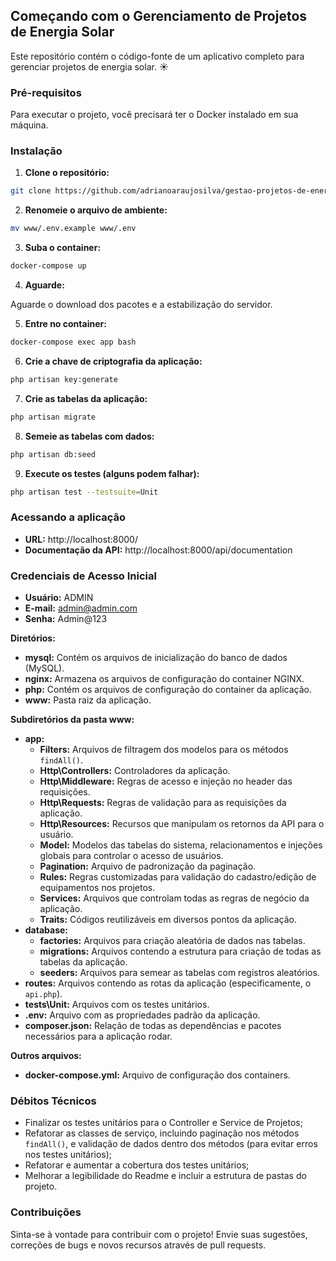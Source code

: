 ## Começando com o Gerenciamento de Projetos de Energia Solar

Este repositório contém o código-fonte de um aplicativo completo para gerenciar projetos de energia solar. ☀️

### Pré-requisitos

Para executar o projeto, você precisará ter o Docker instalado em sua máquina.

### Instalação

1. **Clone o repositório:**

```bash
git clone https://github.com/adrianoaraujosilva/gestao-projetos-de-energia-solar.git
```

2. **Renomeie o arquivo de ambiente:**

```bash
mv www/.env.example www/.env
```

3. **Suba o container:**

```bash
docker-compose up
```

4. **Aguarde:**

Aguarde o download dos pacotes e a estabilização do servidor.

5. **Entre no container:**

```bash
docker-compose exec app bash
```

6. **Crie a chave de criptografia da aplicação:**

```bash
php artisan key:generate
```

7. **Crie as tabelas da aplicação:**

```bash
php artisan migrate
```

8. **Semeie as tabelas com dados:**

```bash
php artisan db:seed
```

9. **Execute os testes (alguns podem falhar):**

```bash
php artisan test --testsuite=Unit
```

### Acessando a aplicação

- **URL:** http://localhost:8000/
- **Documentação da API:** http://localhost:8000/api/documentation

### Credenciais de Acesso Inicial

- **Usuário:** ADMIN
- **E-mail:** admin@admin.com
- **Senha:** Admin@123

**Diretórios:**

- **mysql:** Contém os arquivos de inicialização do banco de dados (MySQL).
- **nginx:** Armazena os arquivos de configuração do container NGINX.
- **php:** Contém os arquivos de configuração do container da aplicação.
- **www:** Pasta raiz da aplicação.

**Subdiretórios da pasta www:**

- **app:**
  - **Filters:** Arquivos de filtragem dos modelos para os métodos `findAll()`.
  - **Http\Controllers:** Controladores da aplicação.
  - **Http\Middleware:** Regras de acesso e injeção no header das requisições.
  - **Http\Requests:** Regras de validação para as requisições da aplicação.
  - **Http\Resources:** Recursos que manipulam os retornos da API para o usuário.
  - **Model:** Modelos das tabelas do sistema, relacionamentos e injeções globais para controlar o acesso de usuários.
  - **Pagination:** Arquivo de padronização da paginação.
  - **Rules:** Regras customizadas para validação do cadastro/edição de equipamentos nos projetos.
  - **Services:** Arquivos que controlam todas as regras de negócio da aplicação.
  - **Traits:** Códigos reutilizáveis em diversos pontos da aplicação.
- **database:**
  - **factories:** Arquivos para criação aleatória de dados nas tabelas.
  - **migrations:** Arquivos contendo a estrutura para criação de todas as tabelas da aplicação.
  - **seeders:** Arquivos para semear as tabelas com registros aleatórios.
- **routes:** Arquivos contendo as rotas da aplicação (especificamente, o `api.php`).
- **tests\Unit:** Arquivos com os testes unitários.
- **.env:** Arquivo com as propriedades padrão da aplicação.
- **composer.json:** Relação de todas as dependências e pacotes necessários para a aplicação rodar.

**Outros arquivos:**

- **docker-compose.yml:** Arquivo de configuração dos containers.

### Débitos Técnicos

- Finalizar os testes unitários para o Controller e Service de Projetos;
- Refatorar as classes de serviço, incluindo paginação nos métodos `findAll()`, e validação de dados dentro dos métodos (para evitar erros nos testes unitários);
- Refatorar e aumentar a cobertura dos testes unitários;
- Melhorar a legibilidade do Readme e incluir a estrutura de pastas do projeto.

### Contribuições

Sinta-se à vontade para contribuir com o projeto! Envie suas sugestões, correções de bugs e novos recursos através de pull requests.
